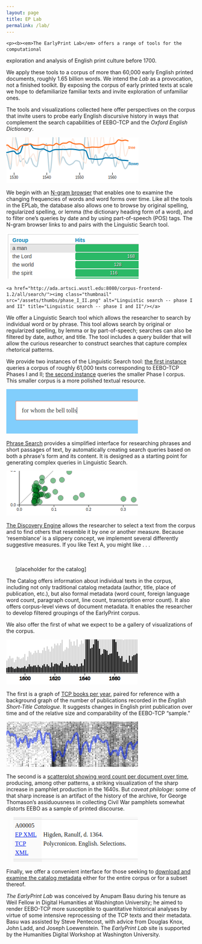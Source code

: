 ```yaml
---
layout: page
title: EP Lab
permalink: /lab/
---
```


<div class="post-content">

    <p><b><em>The EarlyPrint Lab</em> offers a range of tools for the computational
exploration and analysis of English print culture before 1700.</b></p>
    <p>We apply
these tools to a corpus of more than 60,000 early English printed
documents, roughly 1.65 billion words. We intend the <em>Lab</em> as a
provocation, not a finished toolkit. By exposing the corpus of early
printed texts at scale we hope to defamiliarize familiar texts and
invite exploration of unfamiliar ones.</p>

<p>The tools and visualizations collected here offer perspectives on the
corpus that invite users to probe early English discursive history in
ways that complement the search capabilities of EEBO-TCP and the <em>Oxford
English Dictionary</em>.</p>

<div class="float_image_div">
    <a href="http://localhost:4000/lab/tool_ngram_browser.html"><img class="thumbnail" src="/assets/thumbs/n_gram.png" alt="N-gram browser" title="N-gram browser"/></a>
</div>

<p>We begin with an <a href="https://earlyprint.org/lab/tool_ngram_browser.html?">N-gram
browser</a> that
enables one to examine the changing frequencies of words and word forms
over time. Like all the tools in the EPLab, the database also allows one
to browse by original spelling, regularized spelling, or lemma (the
dictionary heading form of a word), and to filter one’s queries by date
and by using part-of-speech (POS) tags. The N-gram browser links to and
pairs with the Linguistic Search tool.</p>

<div class="float_image_div">
    <a href="http://ada.artsci.wustl.edu:8080/corpus-frontend-1.2/am_ix/search/"><img class="thumbnail" src="/assets/thumbs/phase_I.png" alt="Linguistic search -- phase I" title="Linguistic search -- phase I"/></a>

    <a href="http://ada.artsci.wustl.edu:8080/corpus-frontend-1.2/all/search/"><img class="thumbnail" src="/assets/thumbs/phase_I_II.png" alt="Linguistic search -- phase I and II" title="Linguistic search -- phase I and II"/></a>
</div>

<p>We offer a Linguistic Search tool which allows the researcher to search
by individual word or by phrase. This tool allows search by original or
regularized spelling, by lemma or by part-of-speech; searches can also
be filtered by date, author, and title. The tool includes a query
builder that will allow the curious researcher to construct searches
that capture complex rhetorical patterns. 

We provide two instances of
the Linguistic Search tool: <a href="http://ada.artsci.wustl.edu:8080/corpus-frontend-1.2/all/search/">the first instance</a> queries a corpus of
roughly 61,000 texts corresponding to EEBO-TCP Phases I and II; <a href="http://ada.artsci.wustl.edu:8080/corpus-frontend-1.2/am_ix/search/">the
second instance</a> queries the smaller Phase I corpus. This smaller corpus
is a more polished textual resource.</p>

<div style="clear:both;"></div>

<div class="float_image_div">
    <a href="https://earlyprint.org/lab/tool_phrase_search.html"><img class="thumbnail" src="/assets/thumbs/phase_search.png" alt="Phrase search" title="Phrase search"/></a>
</div>

<p><a href="https://earlyprint.org/lab/tool_phrase_search.html">Phrase Search</a> provides a simplified interface for researching phrases and short passages of text, by automatically creating search queries based on both a phrase's form and its content. It is designed as a starting point for generating complex queries in Linguistic Search.</p>

<div style="clear:both;"></div>

<div class="float_image_div">
    <a href="https://earlyprint.org/lab/tool_discovery_engine.html?which_to_do=find_texts&eebo_tcp_id=A43441&n_results=35&tfidf_weight=6&mallet_weight=6&tag_weight=6"><img class="thumbnail" src="/assets/thumbs/disco.png" alt="Discovery engine" title="Discovery engine"/></a>
</div>

<p><a href="https://earlyprint.org/lab/tool_discovery_engine.html?which_to_do=find_texts&amp;eebo_tcp_id=A43441&amp;n_results=35&amp;tfidf_weight=6&amp;mallet_weight=6&amp;tag_weight=6">The Discovery Engine</a> allows the researcher to select a text from the
corpus and to find others that resemble it by one or another measure.
Because ‘resemblance’ is a slippery concept, we implement several
differently suggestive measures. If you like Text A, you might like . . .</p>

<div style="clear:both;"></div>

<div class="float_image_div">
    <span class="thumbnail"><br/><br/>&nbsp;&nbsp;&nbsp;&nbsp;&nbsp;&nbsp;[placeholder for the catalog]</span>
</div>

<p>The Catalog offers information about individual texts in the corpus,
including not only traditional catalog metadata (author, title, place of
publication, etc.), but also formal metadata (word count, foreign
language word count, paragraph count, line count,
transcription error count). It also offers corpus-level views of
document metadata. It enables the researcher to develop filtered
groupings of the EarlyPrint corpus.</p>

<p>We also offer the first of what we expect to be a gallery of
visualizations of the corpus.</p>

<div class="float_image_div">
    <a href="https://earlyprint.org/lab/tool_eebo_estc_texts.html"><img class="thumbnail" src="/assets/thumbs/text_counts.png" alt="TCP books per year" title="TCP books per year"/></a>
</div>

<p>The first is a graph of <a href="https://earlyprint.org/lab/tool_eebo_estc_texts.html">TCP books per
year</a>, paired for
reference with a background graph of the number of publications recorded
in the <em>English Short-Title Catalogue.</em> It suggests changes in English
print publication over time and of the relative size and comparability
of the EEBO-TCP “sample.”</p>

<div style="clear:both;"></div>

<div class="float_image_div">
    <a href="https://earlyprint.org/lab/tool_words_per_year.html"><img class="thumbnail" src="/assets/thumbs/words_per_year.png" alt="Word count per document over time" title="Word count per document over time" /></a>
</div>

<p>The second is a <a href="https://earlyprint.org/lab/tool_words_per_year.html">scatterplot showing word count per document over
time</a>, producing,
among other patterns, a striking visualization of the sharp increase in
pamphlet production in the 1640s. But <em>caveat philologe</em>: some of that
sharp increase is an artifact of the history of the archive, for George
Thomason’s assiduousness in collecting Civil War pamphlets somewhat
distorts EEBO as a sample of printed discourse.</p>

<div style="clear:both;"></div>

<div class="float_image_div">
    <a href="https://earlyprint.org/download/"><img class="thumbnail" src="/assets/thumbs/download.png" alt="Download and examine catalog metadata" title="Download and examine catalog metadata"/></a>
</div>

<p>Finally, we offer a convenient interface for those seeking to <a href="https://earlyprint.org/download/">download
and examine the catalog metadata</a> either for the entire corpus or for a
subset thereof.</p>

<p><em>The EarlyPrint Lab</em> was conceived by Anupam Basu during his tenure as
Weil Fellow in Digital Humanities at Washington University; he aimed to
render EEBO-TCP more susceptible to quantitative historical analyses by
virtue of some intensive reprocessing of the TCP texts and their
metadata. Basu was assisted by Steve Pentecost, with advice from Douglas
Knox, John Ladd, and Joseph Loewenstein. The <em>EarlyPrint Lab</em> site is
supported by the Humanities Digital Workshop at Washington University.</p>

<link rel="stylesheet" type="text/css" href="/assets/tools/css/common_tool_styles.css?v=1500">


  </div>


<link rel="stylesheet" type="text/css" href="/assets/tools/css/common_tool_styles.css?v=1500"/>
